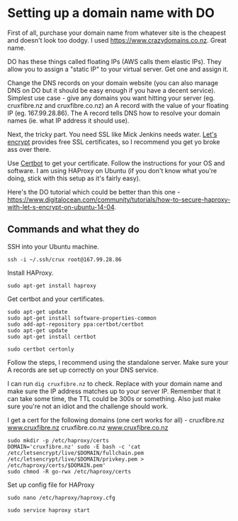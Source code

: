 # Setting up a domain name with DO

First of all, purchase your domain name from whatever site is the cheapest and doesn't look too dodgy. I used https://www.crazydomains.co.nz. Great name.

DO has these things called floating IPs (AWS calls them elastic IPs). They allow you to assign a "static IP" to your virtual server. Get one and assign it.

Change the DNS records on your domain website (you can also manage DNS on DO but it should be easy enough if you have a decent service).
Simplest use case - give any domains you want hitting your server (eg. cruxfibre.nz and cruxfibre.co.nz) an A record with the value of your floating IP (eg. 167.99.28.86). The A record tells DNS how to resolve your domain names (ie. what IP address it should use).

Next, the tricky part. You need SSL like Mick Jenkins needs water. [Let's encrypt](https://letsencrypt.org/getting-started/) provides free SSL certificates, so I recommend you get yo broke ass over there.

Use [Certbot](https://certbot.eff.org/) to get your certificate. Follow the instructions for your OS and software. I am using HAProxy on Ubuntu (if you don't know what you're doing, stick with this setup as it's fairly easy).

Here's the DO tutorial which could be better than this one - https://www.digitalocean.com/community/tutorials/how-to-secure-haproxy-with-let-s-encrypt-on-ubuntu-14-04.

## Commands and what they do

SSH into your Ubuntu machine.

`ssh -i ~/.ssh/crux root@167.99.28.86`

Install HAProxy.

`sudo apt-get install haproxy`

Get certbot and your certificates.

```
sudo apt-get update
sudo apt-get install software-properties-common
sudo add-apt-repository ppa:certbot/certbot
sudo apt-get update
sudo apt-get install certbot
```

`sudo certbot certonly`

Follow the steps, I recommend using the standalone server. Make sure your A records are set up correctly on your DNS service.

I can run `dig cruxfibre.nz` to check. Replace with your domain name and make sure the IP address matches up to your server IP. Remember that it can take some time, the TTL could be 300s or something. Also just make sure you're not an idiot and the challenge should work.

I get a cert for the following domains (one cert works for all) - cruxfibre.nz www.cruxfibre.nz cruxfibre.co.nz www.cruxfibre.co.nz

```
sudo mkdir -p /etc/haproxy/certs
DOMAIN='cruxfibre.nz' sudo -E bash -c 'cat /etc/letsencrypt/live/$DOMAIN/fullchain.pem /etc/letsencrypt/live/$DOMAIN/privkey.pem > /etc/haproxy/certs/$DOMAIN.pem'
sudo chmod -R go-rwx /etc/haproxy/certs
```

Set up config file for HAProxy

`sudo nano /etc/haproxy/haproxy.cfg`

`sudo service haproxy start`




